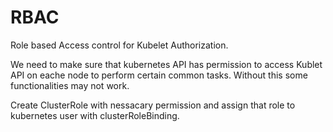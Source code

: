 # RBAC

Role based Access control for Kubelet Authorization. 

We need to make sure that  kubernetes API has permission to access Kublet API on eache node to  perform certain common tasks. Without this some functionalities may not work.

Create ClusterRole with nessacary permission and assign that role to kubernetes user with clusterRoleBinding.





